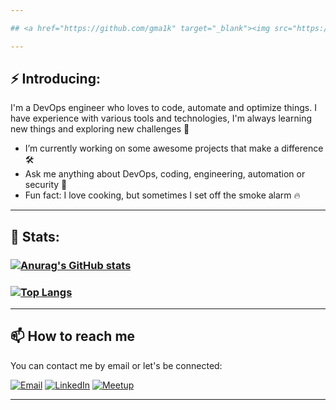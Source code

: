 ```yaml
---

## <a href="https://github.com/gma1k" target="_blank"><img src="https://readme-typing-svg.demolab.com/?lines=Ghassan+Malke;DevOps+DevSecOps+SRE;Always+learning+new+things;And+exploring+new+technologies" alt="Typing SVG"></a>  🐧

---
```


## ⚡ Introducing: 
I'm a DevOps engineer who loves to code, automate and optimize things. I have experience with various tools and technologies, I'm always learning new things and exploring new challenges 🐢
- I’m currently working on some awesome projects that make a difference 🛠
- Ask me anything about DevOps, coding, engineering, automation or security 💬
- Fun fact: I love cooking, but sometimes I set off the smoke alarm 🔥

---

## 🚀 Stats: 
### <a href="https://github.com/gma1k" target="_blank"><img src="https://github-readme-stats-github-readme-stats-team.vercel.app/api?username=gma1k&theme=holi" alt="Anurag's GitHub stats"></a>
### <a href="https://github.com/gma1k" target="_blank"><img src="https://github-readme-stats.vercel.app/api/top-langs/?username=gma1k&layout=compact&theme=holi" alt="Top Langs"></a>

---

## 📫 How to reach me
You can contact me by email or let's be connected:

<a href="mailto:ghassan+github@malke.nl" target="_blank"><img src="https://img.shields.io/badge/Email-D14836?style=flat-square&logo=gmail&logoColor=white" alt="Email"></a>
<a href="https://www.linkedin.com/in/gmalk/" target="_blank"><img src="https://img.shields.io/badge/LinkedIn-blue?style=flat-square&logo=linkedin&labelColor=blue" alt="LinkedIn"></a>
<a href="https://www.meetup.com/members/398144352/" target="_blank"><img src="https://img.shields.io/badge/Meetup-red?style=flat-square&logo=meetup&labelColor=red" alt="Meetup"></a>

---
